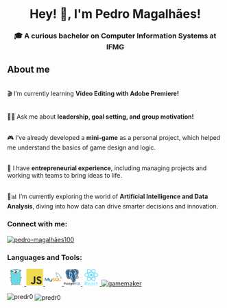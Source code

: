 <h1 align="center">Hey! 👋, I'm Pedro Magalhães!</h1>
<h3 align="center">🎓 A curious bachelor on Computer Information Systems at IFMG</h3>

<h2 align="left">About me</h2>

<p align="left"> 
<br>🎬 I’m currently learning <strong>Video Editing with Adobe Premiere!</strong></br>

<br>👥🚀 Ask me about <strong>leadership, goal setting, and group motivation!</strong></br>

<br>🎮 I’ve already developed a <strong>mini-game</strong> as a personal project, which helped me understand the basics of game design and logic.</br>

<br>🏢 I have <strong>entrepreneurial experience</strong>, including managing projects and working with teams to bring ideas to life.</br>

<br>🤖📊 I’m currently exploring the world of <strong>Artificial Intelligence and Data Analysis</strong>, diving into how data can drive smarter decisions and innovation.</br>
</p>

<h3 align="left">Connect with me:</h3>
<p align="left">
<a href="https://linkedin.com/in/pedro-magalhães100" target="blank"><img align="center" src="https://raw.githubusercontent.com/rahuldkjain/github-profile-readme-generator/master/src/images/icons/Social/linked-in-alt.svg" alt="pedro-magalhães100" height="30" width="40" /></a>
</p>

<h3 align="left">Languages and Tools:</h3>
<p align="left"> <a href="https://golang.org" target="_blank" rel="noreferrer"> <img src="https://raw.githubusercontent.com/devicons/devicon/master/icons/go/go-original.svg" alt="go" width="40" height="40"/> </a> <a href="https://developer.mozilla.org/en-US/docs/Web/JavaScript" target="_blank" rel="noreferrer"> <img src="https://raw.githubusercontent.com/devicons/devicon/master/icons/javascript/javascript-original.svg" alt="javascript" width="40" height="40"/> </a> <a href="https://www.mysql.com/" target="_blank" rel="noreferrer"> <img src="https://raw.githubusercontent.com/devicons/devicon/master/icons/mysql/mysql-original-wordmark.svg" alt="mysql" width="40" height="40"/> </a> <a href="https://www.postgresql.org" target="_blank" rel="noreferrer"> <img src="https://raw.githubusercontent.com/devicons/devicon/master/icons/postgresql/postgresql-original-wordmark.svg" alt="postgresql" width="40" height="40"/> </a> <a href="https://reactjs.org/" target="_blank" rel="noreferrer"> <img src="https://raw.githubusercontent.com/devicons/devicon/master/icons/react/react-original-wordmark.svg" alt="react" width="40" height="40"/> </a> <a href="https://www.yoyogames.com/gamemaker" target="_blank" rel="noreferrer"> <img src="https://cdn.brandfetch.io/idLXVOChpM/w/400/h/400/theme/dark/icon.jpeg?c=1bxid64Mup7aczewSAYMX&t=1750882003577" alt="gamemaker" width="40" height="40"/> </a> </p>

<p><img align="left" src="https://github-readme-stats.vercel.app/api/top-langs?username=predr0&show_icons=true&theme=synthwave&locale=en&layout=compact" alt="predr0" /></p>

<p>&nbsp;<img align="center" src="https://github-readme-stats.vercel.app/api?username=predr0&show_icons=true&theme=synthwave&locale=en" alt="predr0" /></p>
